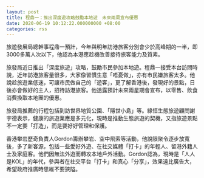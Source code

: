 ```yaml
---
layout: post
title: 程鼎一：推出深度遊攻略鼓勵本地遊　未來兩周宣布優惠
date: 2020-06-19 10:12:22.000000000 +08:00
categories: rss
---
```


旅遊發展局總幹事程鼎一預計，今年與明年訪港旅客分別會少於高峰期的一半，即3000多萬人次以下，他認為本港應趁機改善接待旅客能力及質素。

旅發局近日推出「深度旅遊」攻略，鼓勵市民參加本地遊。程鼎一接受本台訪問時說，近年訪港旅客量很多，大家像習慣生意「唔憂做」，亦有市民嫌旅客太多。他說趁旅遊業低迷，可讓市民做自己的「遊客」，更了解香港後，發現好的景點，日後亦會做好的主人，招待訪港旅客。他透露預計未來兩星期會宣布，以零售、飲食消費換取本地團的優惠。

旅發局推薦的行程包括到訪世界地質公園、「隱世小島」等。綠恒生態旅遊顧問謝宇德表示，健康的旅遊業應是多元化，現時是推動生態旅遊的契機，又指旅遊景點不一定要「打造」，而是要好好管理和保護。

香港攀岩歷奇負責人Gordon籌辦攀岩、空中飛索等活動，他說限聚令逐步放寬後，多了新客源，包括一些愛好外遊、在社交媒體「打卡」的年輕人、留港外籍人士及家庭客。他們因無法外遊而轉攻本地戶外活動。Gordon認為，現時是「人人是KOL」的年代，參與者在社交平台「打卡」和真心「分享」，效果遠比廣告大，希望政府推廣時思維不要狹隘。
